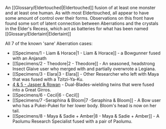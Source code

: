 An [[Glossary/Eldertouched|Eldertouched]] fusion of at least one monster and at least one human. As with most Eldertouched, all appear to have some amount of control over their forms.
Observations on this front have found some sort of latent connection between Aberrations and the crystals in the Elder's Recess, which act as batteries for what has been named [[Glossary/Eldertaint|Eldertaint]]

All 7 of the known 'sane' Aberration cases:
- [[Specimens/1 - Liam & Horace|1 - Liam & Horace]] - a Bowgunner fused with an Anjanath
- [[Specimens/2 - Theodore|2 - Theodore]] - An seasoned, headstrong Insect Glaive user who merged with and partially overwrote a Legiana.
- [[Specimens/3 - Elara|3 - Elara]] - Other Researcher who left with Maya that was fused with a Tzitzi-Ya-Ku.
- [4 & 5 - Jasper & Rowan](Specimens/4%20&%205%20-%20Jasper%20&%20Rowan.md) - Dual-Blades-wielding twins that were fused into a Great Girros.
- [[Specimens/6 - Cecil|6 - Cecil]] 
- [[Specimens/7 -Seraphina & Bloom|7 -Seraphina & Bloom]] - A Bow user who has a Pukei-Pukei for her lower body. Bloom's head is now on her tail.
- [[Specimens/8 - Maya & Sadie + Amber|8 - Maya & Sadie + Amber]] - A Paolumu Research Specialist fused with a pair of Paolumu.